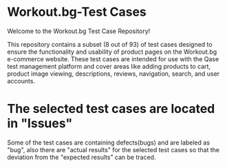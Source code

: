 # Workout.bg-Test Cases
Welcome to the Workout.bg Test Case Repository!

This repository contains a subset (8 out of 93) of test cases designed to ensure the functionality and usability of product pages on the Workout.bg e-commerce website. These test cases are intended for use with the Qase test management platform and cover areas like adding products to cart, product image viewing, descriptions, reviews, navigation, search, and user accounts.

# The selected test cases are located in "Issues"
Some of the test cases are containing defects(bugs) and are labeled as "bug", also there are "actual results" for the selected test cases so that the deviation from the "expected results" can be traced.
